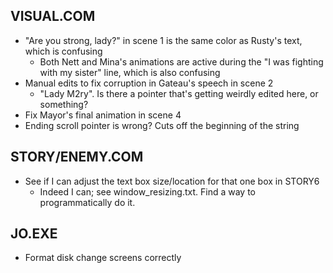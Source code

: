 ## VISUAL.COM
* "Are you strong, lady?" in scene 1 is the same color as Rusty's text, which is confusing
	* Both Nett and Mina's animations are active during the "I was fighting with my sister" line, which is also confusing
* Manual edits to fix corruption in Gateau's speech in scene 2
	* "Lady M2ry". Is there a pointer that's getting weirdly edited here, or something?
* Fix Mayor's final animation in scene 4
* Ending scroll pointer is wrong? Cuts off the beginning of the string

## STORY/ENEMY.COM
* See if I can adjust the text box size/location for that one box in STORY6
	* Indeed I can; see window_resizing.txt. Find a way to programmatically do it.

## JO.EXE
* Format disk change screens correctly
